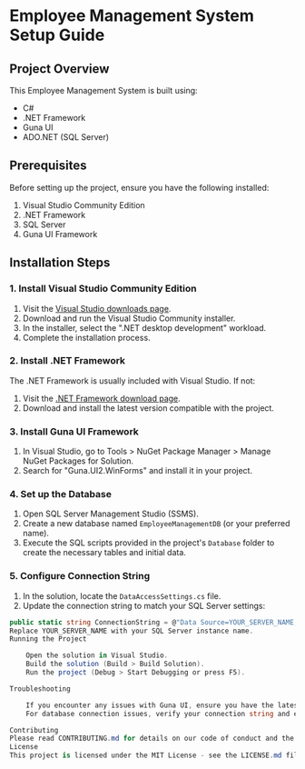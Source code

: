 # Employee Management System Setup Guide

## Project Overview
This Employee Management System is built using:
- C#
- .NET Framework
- Guna UI
- ADO.NET (SQL Server)

## Prerequisites
Before setting up the project, ensure you have the following installed:

1. Visual Studio Community Edition
2. .NET Framework
3. SQL Server
4. Guna UI Framework

## Installation Steps

### 1. Install Visual Studio Community Edition
1. Visit the [Visual Studio downloads page](https://visualstudio.microsoft.com/vs/community/).
2. Download and run the Visual Studio Community installer.
3. In the installer, select the ".NET desktop development" workload.
4. Complete the installation process.

### 2. Install .NET Framework
The .NET Framework is usually included with Visual Studio. If not:
1. Visit the [.NET Framework download page](https://dotnet.microsoft.com/download/dotnet-framework).
2. Download and install the latest version compatible with the project.

### 3. Install Guna UI Framework
1. In Visual Studio, go to Tools > NuGet Package Manager > Manage NuGet Packages for Solution.
2. Search for "Guna.UI2.WinForms" and install it in your project.

### 4. Set up the Database
1. Open SQL Server Management Studio (SSMS).
2. Create a new database named `EmployeeManagementDB` (or your preferred name).
3. Execute the SQL scripts provided in the project's `Database` folder to create the necessary tables and initial data.

### 5. Configure Connection String
1. In the solution, locate the `DataAccessSettings.cs` file.
2. Update the connection string to match your SQL Server settings:

```csharp
public static string ConnectionString = @"Data Source=YOUR_SERVER_NAME;Initial Catalog=EmployeeManagementDB;Integrated Security=True";
Replace YOUR_SERVER_NAME with your SQL Server instance name.
Running the Project

    Open the solution in Visual Studio.
    Build the solution (Build > Build Solution).
    Run the project (Debug > Start Debugging or press F5).

Troubleshooting

    If you encounter any issues with Guna UI, ensure you have the latest version installed.
    For database connection issues, verify your connection string and ensure SQL Server is running.

Contributing
Please read CONTRIBUTING.md for details on our code of conduct and the process for submitting pull requests.
License
This project is licensed under the MIT License - see the LICENSE.md file for details.
